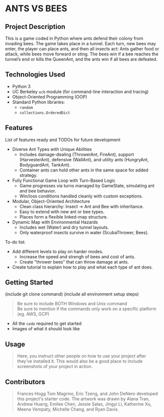 # ANTS VS BEES

## Project Description

This is a game coded in Python where ants defend their colony from invading bees. The game takes place in a tunnel. Each turn, new bees may enter, the player can place ants, and then all insects act: Ants gather food or attack, while bees move forward or sting. The bees win if a bee reaches the tunnel’s end or kills the QueenAnt, and the ants win if all bees are defeated.

## Technologies Used

* Python 3
* UC Berkeley `ucb` module (for command-line interaction and tracing)
* Object-Oriented Programming (OOP)
* Standard Python libraries:
   * `random`
   * `collections.OrderedDict`

## Features

List of features ready and TODOs for future development
* Diverse Ant Types with Unique Abilities
  * Includes damage-dealing (ThrowerAnt, FireAnt), support (HarvesterAnt), defensive (WallAnt), and utility ants (HungryAnt, BodyguardAnt, TankAnt).
  * Container ants can hold other ants in the same space for added strategy. 
* Fully Functional Game Loop with Turn-Based Logic
  * Game progresses via turns managed by GameState, simulating ant and bee behavior.
  * Win/loss conditions handled cleanly with custom exceptions.
* Modular, Object-Oriented Architecture
  * Clean class hierarchy: Insect → Ant and Bee with inheritance.
  * Easy to extend with new ant or bee types.
  * Places form a flexible linked-map structure.
* Dynamic Map with Environmental Hazards
  * Includes wet (Water) and dry tunnel layouts.
  * Only waterproof insects survive in water (ScubaThrower, Bees).

To-do list:
* Add different levels to play on harder modes.
  * Increase the speed and strengh of bees and cost of ants.
  * Create "thrower bees" that can throw damage at ants.
* Create tutorial to explain how to play and what each type of ant does.

## Getting Started
   
(include git clone command)
(include all environment setup steps)

> Be sure to include BOTH Windows and Unix command  
> Be sure to mention if the commands only work on a specific platform (eg. AWS, GCP)

- All the `code` required to get started
- Images of what it should look like

## Usage

> Here, you instruct other people on how to use your project after they’ve installed it. This would also be a good place to include screenshots of your project in action.

## Contributors

> Frances Hogg
> Tom Magrino, Eric Tzeng, and John DeNero developed this project's starter code.
> The artwork was drawn by Alana Tran, Andrew Huang, Emilee Chen, Jessie Salas, Jingyi Li, Katherine Xu, Meena Vempaty, Michelle Chang, and Ryan Davis.

